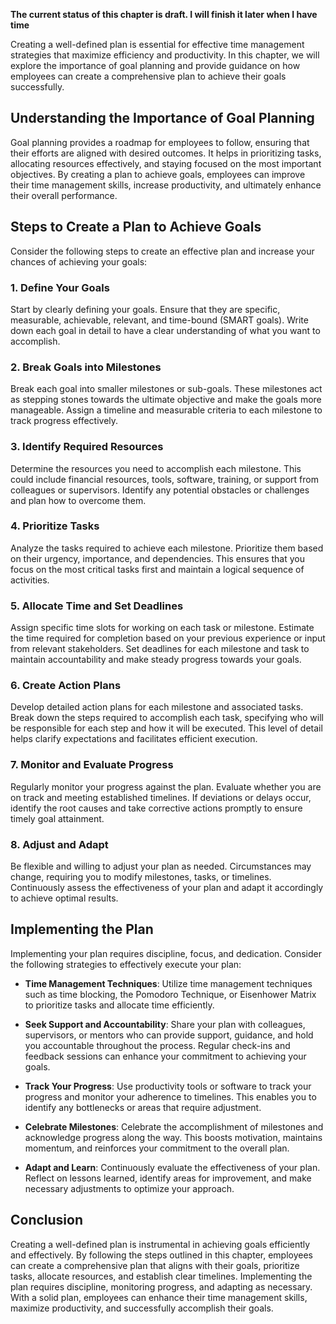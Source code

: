 **The current status of this chapter is draft. I will finish it later when I have time**

Creating a well-defined plan is essential for effective time management strategies that maximize efficiency and productivity. In this chapter, we will explore the importance of goal planning and provide guidance on how employees can create a comprehensive plan to achieve their goals successfully.

Understanding the Importance of Goal Planning
---------------------------------------------

Goal planning provides a roadmap for employees to follow, ensuring that their efforts are aligned with desired outcomes. It helps in prioritizing tasks, allocating resources effectively, and staying focused on the most important objectives. By creating a plan to achieve goals, employees can improve their time management skills, increase productivity, and ultimately enhance their overall performance.

Steps to Create a Plan to Achieve Goals
---------------------------------------

Consider the following steps to create an effective plan and increase your chances of achieving your goals:

### 1. Define Your Goals

Start by clearly defining your goals. Ensure that they are specific, measurable, achievable, relevant, and time-bound (SMART goals). Write down each goal in detail to have a clear understanding of what you want to accomplish.

### 2. Break Goals into Milestones

Break each goal into smaller milestones or sub-goals. These milestones act as stepping stones towards the ultimate objective and make the goals more manageable. Assign a timeline and measurable criteria to each milestone to track progress effectively.

### 3. Identify Required Resources

Determine the resources you need to accomplish each milestone. This could include financial resources, tools, software, training, or support from colleagues or supervisors. Identify any potential obstacles or challenges and plan how to overcome them.

### 4. Prioritize Tasks

Analyze the tasks required to achieve each milestone. Prioritize them based on their urgency, importance, and dependencies. This ensures that you focus on the most critical tasks first and maintain a logical sequence of activities.

### 5. Allocate Time and Set Deadlines

Assign specific time slots for working on each task or milestone. Estimate the time required for completion based on your previous experience or input from relevant stakeholders. Set deadlines for each milestone and task to maintain accountability and make steady progress towards your goals.

### 6. Create Action Plans

Develop detailed action plans for each milestone and associated tasks. Break down the steps required to accomplish each task, specifying who will be responsible for each step and how it will be executed. This level of detail helps clarify expectations and facilitates efficient execution.

### 7. Monitor and Evaluate Progress

Regularly monitor your progress against the plan. Evaluate whether you are on track and meeting established timelines. If deviations or delays occur, identify the root causes and take corrective actions promptly to ensure timely goal attainment.

### 8. Adjust and Adapt

Be flexible and willing to adjust your plan as needed. Circumstances may change, requiring you to modify milestones, tasks, or timelines. Continuously assess the effectiveness of your plan and adapt it accordingly to achieve optimal results.

Implementing the Plan
---------------------

Implementing your plan requires discipline, focus, and dedication. Consider the following strategies to effectively execute your plan:

* **Time Management Techniques**: Utilize time management techniques such as time blocking, the Pomodoro Technique, or Eisenhower Matrix to prioritize tasks and allocate time efficiently.

* **Seek Support and Accountability**: Share your plan with colleagues, supervisors, or mentors who can provide support, guidance, and hold you accountable throughout the process. Regular check-ins and feedback sessions can enhance your commitment to achieving your goals.

* **Track Your Progress**: Use productivity tools or software to track your progress and monitor your adherence to timelines. This enables you to identify any bottlenecks or areas that require adjustment.

* **Celebrate Milestones**: Celebrate the accomplishment of milestones and acknowledge progress along the way. This boosts motivation, maintains momentum, and reinforces your commitment to the overall plan.

* **Adapt and Learn**: Continuously evaluate the effectiveness of your plan. Reflect on lessons learned, identify areas for improvement, and make necessary adjustments to optimize your approach.

Conclusion
----------

Creating a well-defined plan is instrumental in achieving goals efficiently and effectively. By following the steps outlined in this chapter, employees can create a comprehensive plan that aligns with their goals, prioritize tasks, allocate resources, and establish clear timelines. Implementing the plan requires discipline, monitoring progress, and adapting as necessary. With a solid plan, employees can enhance their time management skills, maximize productivity, and successfully accomplish their goals.
